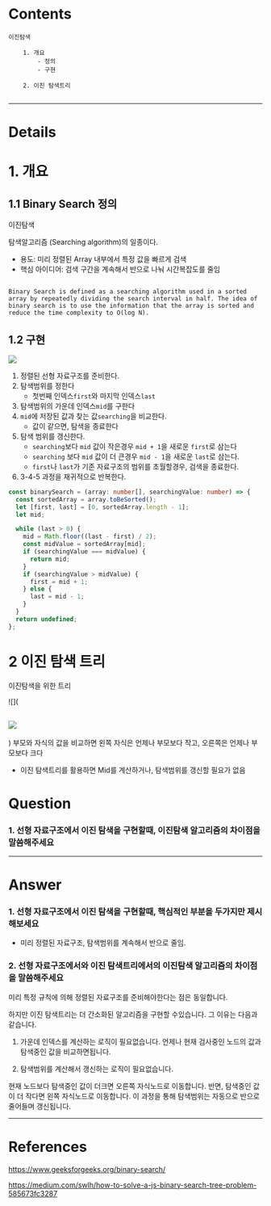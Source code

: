 # Contents

```
이진탐색

    1. 개요
        - 정의
        - 구현

    2. 이진 탐색트리


```

---

# Details

# 1. 개요

## 1.1 Binary Search 정의

이진탐색

탐색알고리즘 (Searching algorithm)의 일종이다.

- 용도: 미리 정렬된 Array 내부에서 특정 값을 빠르게 검색
- 핵심 아이디어: 검색 구간을 계속해서 반으로 나눠 시간복잡도를 줄임

```

Binary Search is defined as a searching algorithm used in a sorted array by repeatedly dividing the search interval in half. The idea of binary search is to use the information that the array is sorted and reduce the time complexity to O(log N).
```

## 1.2 구현

![](https://media.geeksforgeeks.org/wp-content/uploads/20220309171621/BinarySearch.png)

1. 정렬된 선형 자료구조를 준비한다.
2. 탐색범위를 정한다
   - 첫번째 인덱스`first`와 마지막 인덱스`last`
3. 탐색범위의 가운데 인덱스`mid`를 구한다
4. `mid`에 저장된 값과 찾는 값`searching`을 비교한다.
   - 값이 같으면, 탐색을 종료한다
5. 탐색 범위를 갱신한다.
   - `searching`보다 `mid` 값이 작은경우 `mid + 1`을 새로운 `first`로 삼는다
   - `searching` 보다 `mid` 값이 더 큰경우 `mid - 1`을 새로운 `last`로 삼는다.
   - `first`나 `last`가 기존 자료구조의 범위를 초월할경우, 검색을 종료한다.
6. 3-4-5 과정을 재귀적으로 반복한다.

```ts
const binarySearch = (array: number[], searchingValue: number) => {
  const sortedArray = array.toBeSorted();
  let [first, last] = [0, sortedArray.length - 1];
  let mid;

  while (last > 0) {
    mid = Math.floor((last - first) / 2);
    const midValue = sortedArray[mid];
    if (searchingValue === midValue) {
      return mid;
    }
    if (searchingValue > midValue) {
      first = mid + 1;
    } else {
      last = mid - 1;
    }
  }
  return undefined;
};
```

# 2 이진 탐색 트리

이진탐색을 위한 트리

![](

## ![](https://miro.medium.com/v2/resize:fit:640/format:webp/1*OmRV7P0YluY2ToRj44jKGA.gif)

)
부모와 자식의 값을 비교하면
왼쪽 자식은 언제나 부모보다 작고, 오른쪽은 언제나 부모보다 크다

- 이진 탐색트리를 활용하면 Mid를 계산하거나, 탐색범위를 갱신할 필요가 없음

# Question

### 1. 선형 자료구조에서 이진 탐색을 구현할때, 이진탐색 알고리즘의 차이점을 말씀해주세요

---

# Answer

### 1. 선형 자료구조에서 이진 탐색을 구현할때, 핵심적인 부분을 두가지만 제시해보세요

- 미리 정렬된 자료구조, 탐색범위를 계속해서 반으로 줄임.

### 2. 선형 자료구조에서와 이진 탐색트리에서의 이진탐색 알고리즘의 차이점을 말씀해주세요

미리 특정 규칙에 의해 정렬된 자료구조를 준비해야한다는 점은 동일합니다.

하지만 이진 탐색트리는 더 간소화된 알고리즘을 구현할 수있습니다.
그 이유는 다음과 같습니다.

1. 가운데 인덱스를 계산하는 로직이 필요없습니다.
   언제나 현재 검사중인 노드의 값과 탐색중인 값을 비교하면됩니다.

2. 탐색범위를 계산해서 갱신하는 로직이 필요없습니다.

현재 노드보다 탐색중인 값이 더크면 오른쪽 자식노드로 이동합니다.
반면, 탐색중인 값이 더 작다면 왼쪽 자식노드로 이동합니다.
이 과정을 통해 탐색범위는 자동으로 반으로 줄어들며 갱신됩니다.

---

# References

https://www.geeksforgeeks.org/binary-search/

https://medium.com/swlh/how-to-solve-a-js-binary-search-tree-problem-585673fc3287
